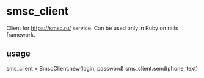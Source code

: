 # smsc_client
Client for https://smsc.ru/ service. Can be used only in Ruby on rails framework.

## usage
  sms_client = SmscClient.new(login, password)
  sms_client.send(phone, text)

